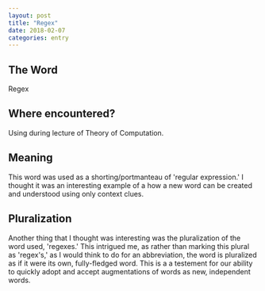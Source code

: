 ```yaml
---
layout: post
title: "Regex"
date: 2018-02-07
categories: entry
---
```

## The Word
Regex

## Where encountered?
Using during lecture of Theory of Computation.

## Meaning
This word was used as a shorting/portmanteau of 'regular expression.' I thought it was an interesting example of a how a new word can be created and understood using only context clues.

## Pluralization
Another thing that I thought was interesting was the pluralization of the word used, 'regexes.' This intrigued me, as rather than marking this plural as 'regex's,' as I would think to do for an abbreviation, the word is pluralized as if it were its own, fully-fledged word. This is a a testement for our ability to quickly adopt and accept augmentations of words as new, independent words.
